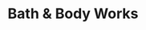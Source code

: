 ---
title: "Bath & Body Works"
url: /greenville/bath-and-body-works-north-pleasantburg-drive/
shop: beauty
---
